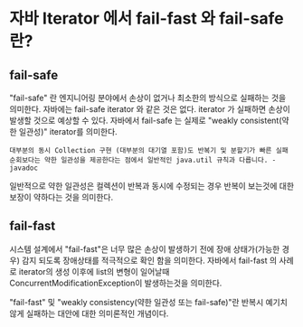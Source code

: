 # 자바 Iterator 에서 fail-fast 와 fail-safe 란?

## fail-safe
"fail-safe" 란 엔지니어링 분야에서 손상이 없거나 최소한의 방식으로 실패하는 것을 의미한다.
자바에는 fail-safe iterator 와 같은 것은 없다. iterator 가 실패하면 손상이 발생할 것으로 예상할 수 있다.
자바에서 fail-safe 는 실제로 "weakly consistent(약한 일관성)" iterator를 의미한다.
```
대부분의 동시 Collection 구현 (대부분의 대기열 포함)도 반복기 및 분할기가 빠른 실패 순회보다는 약한 일관성을 제공한다는 점에서 일반적인 java.util 규칙과 다릅니다. - javadoc
```
일반적으로 약한 일관성은 컬렉션이 반복과 동시에 수정되는 경우 반복이 보는것에 대한 보장이 약하다는 것을 의미한다.


## fail-fast
시스템 설계에서 "fail-fast"은 너무 많은 손상이 발생하기 전에 장애 상태가(가능한 경우) 감지 되도록 장애상태를 적극적으로 확인 함을 의미한다.
자바에서 fail-fast 의 사례로 iterator의 생성 이후에 list의 변형이 일어날때 ConcurrentModificationException이 발생하는것을 의미한다.

"fail-fast" 및 "weakly consistency(약한 일관성 또는 fail-safe)"란 반복시 예기치 않게 실패하는 대안에 대한 의미론적인 개념이다.
